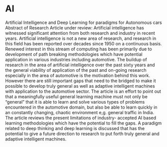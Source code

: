 # AI
Artificial Intelligence and Deep Learning for paradigms for Autonomous cars
Abstract of Research Article under review:
Artificial intelligence has witnessed significant attention from both
research and industry in recent years. Artificial intelligence is not a
new area of research, and research in this field has been reported over
decades since 1950 on a continuous basis. Renewed interest in this
stream of computing has been primarily due to development of path
breaking methodologies which have potential application in various
industries including automotive. The buildup of research in the area of
artificial intelligence over the past sixty years and the general viability
of application of the past and on-going research especially in the area
of automotive is the motivation behind this work. However there are
still important gaps that need to the bridged to make it possible to
develop truly general as well as adaptive intelligent machines with
application to the automotive sector. The article is an effort to point out
that a meaningfully useful general learning machine must not only be
“general” that it is able to learn and solve various types of problems
encountered in the automotive domain, but also be able to learn
quickly in an constantly changing, chaotic environment e,g. general
traffic in India. The article reviews the present limitations of industry-
accepted AI based learning methodologies which have the potential to
fill the gaps. A paradigm related to deep thinking and deep learning is
discussed that has the potential to give a future direction to research to
put forth truly general and adaptive intelligent machines.
